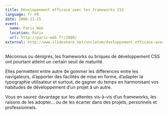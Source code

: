 ```yaml
---
title: Développement efficace avec les frameworks CSS
language: fr-FR
date: 2008-11-15
event:
  name: Paris Web
  location: Paris
  url: http://paris-web.fr/2008/
external: http://www.slideshare.net/oncletom/dveloppement-efficace-avec-les-frameworks-css-presentation
---
```


Méconnus ou dénigrés, les frameworks ou briques de développement CSS ont pourtant atteint un certain seuil de maturité.

Elles permettent entre autre de gommer les différences entre les navigateurs, d’apporter des facilités de mise en forme, d’adapter la typographie utilisateur et surtout, de gagner du temps en harmonisant vos habitudes de développement d’un projet à un autre.

Vous en saurez davantage sur les attentes vis-à-vis d’un frameworks, les raisons de les adopter... ou de les écarter dans des projets, personnels et professionnels.
